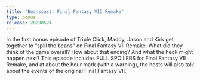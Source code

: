 ```yaml
---
title: "Beanscast: Final Fantasy VII Remake"
type: bonus
release: 20200524
---
```

In the first bonus episode of Triple Click, Maddy, Jason and Kirk get together to “spill the beans” on Final Fantasy VII Remake. What did they think of the game overall? How about that ending? And what the heck might happen next? This episode includes FULL SPOILERS for Final Fantasy VII Remake, and at about the hour mark (with a warning), the hosts will also talk about the events of the original Final Fantasy VII.